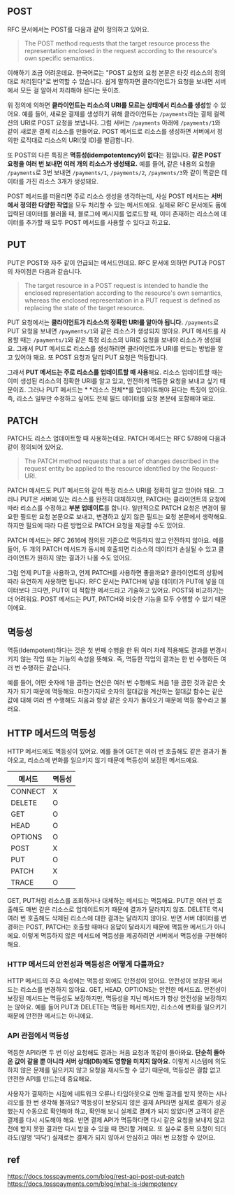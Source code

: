## POST

RFC 문서에서는 POST를 다음과 같이 정의하고 있어요.

> The POST method requests that the target resource process the representation enclosed in the request according to the
> resource's own specific semantics.

이해하기 조금 어려운데요. 한국어로는 "POST 요청의 요청 본문은 타깃 리소스의 정의대로 처리된다"로 번역할 수 있습니다. 쉽게 말하자면 클라이언트가 요청을 보내면 서버에서 모든 걸 알아서 처리해야 된다는 뜻이죠.

위 정의에 의하면 **클라이언트는 리소스의 URI를 모르는 상태에서 리소스를 생성**할 수 있어요. 예를 들어, 새로운 결제를 생성하기 위해 클라이언트는 `/payments`라는 결제 컬렉션의 URI로 POST
요청을 보냅니다. 그럼 서버는 `/payments` 아래에 `/payments/1`와 같이 새로운 결제 리소스를 만들어요. POST 메서드로 리소스를 생성하면 서버에서 정의한 로직대로 리소스의 URI(및 ID)를
발급합니다.

또 POST의 다른 특징은 **멱등성(idempotentency)이 없다**는 점입니다. **같은 POST 요청을 여러 번 보내면 여러 개의 리소스가 생성돼요.** 예를 들어, 같은 내용의 요청을
`/payments`로 3번 보내면 `/payments/1`, `/payments/2`, `/payments/3`와 같이 똑같은 데이터를 가진 리소스 3개가 생성돼요.

POST 메서드를 떠올리면 주로 리소스 생성을 생각하는데, 사실 POST 메서드는 **서버에서 정의한 다양한 작업**을 모두 처리할 수 있는 메서드에요. 실제로 RFC 문서에도 폼에 입력된 데이터를 불러올 때,
블로그에 메시지를 업로드할 때, 이미 존재하는 리소스에 데이터를 추가할 때 모두 POST 메서드를 사용할 수 있다고 하고요.

## PUT

PUT은 POST와 자주 같이 언급되는 메서드인데요. RFC 문서에 의하면 PUT과 POST의 차이점은 다음과 같습니다.

> The target resource in a POST request is intended to handle the enclosed representation according to the resource's
> own semantics, whereas the enclosed representation in a PUT request is defined as replacing the state of the target
> resource.

PUT 요청에서는 **클라이언트가 리소스의 정확한 URI를 알아야 됩니다.** `/payments`로 PUT 요청을 보내면 `/payments/1`와 같은 리소스가 생성되지 않아요. PUT 메서드를 사용할 때는
`/payments/1`와 같은 특정 리소스의 URI로 요청을 보내야 리소스가 생성돼요. 그래서 PUT 메서드로 리소스를 생성하려면 클라이언트가 URI를 만드는 방법을 알고 있어야 돼요. 또 POST 요청과 달리
PUT 요청은 멱등합니다.

그래서 **PUT 메서드는 주로 리소스를 업데이트할 때 사용**해요. 리소스 업데이트할 때는 이미 생성된 리소스의 정확한 URI를 알고 있고, 안전하게 멱등한 요청을 보내고 싶기 때문이죠. 그러나 PUT 메서드는 *
*리소스 전체**를 업데이트해야 된다는 특징이 있어요. 즉, 리소스 일부만 수정하고 싶어도 전체 필드 데이터를 요청 본문에 포함해야 돼요.

## PATCH

PATCH도 리소스 업데이트할 때 사용하는데요. PATCH 메서드는 RFC 5789에 다음과 같이 정의되어 있어요.

> The PATCH method requests that a set of changes described in the request entity be applied to the resource identified
> by the Request-URI.

PATCH 메서드도 PUT 메서드와 같이 특정 리소스 URI를 정확히 알고 있어야 돼요. 그러나 PUT은 서버에 있는 리소스를 완전히 대체하지만, PATCH는 클라이언트의 요청에 따라 리소스를 수정하고 **부분
업데이트**를 합니다. 일반적으로 PATCH 요청은 변경이 필요한 필드만 요청 본문으로 보내고, 변경하고 싶지 않은 필드는 요청 본문에서 생략해요. 하지만 필요에 따라 다른 방법으로 PATCH 요청을 제공할 수도
있어요.

PATCH 메서드는 RFC 2616에 정의된 기준으로 멱등하지 않고 안전하지 않아요. 예를 들어, 두 개의 PATCH 메서드가 동시에 호출되면 리소스의 데이터가 손실될 수 있고 클라이언트가 원하지 않는 결과가 나올
수도 있어요.

그럼 언제 PUT을 사용하고, 언제 PATCH를 사용하면 좋을까요? 클라이언트의 상황에 따라 유연하게 사용하면 됩니다. RFC 문서는 PATCH에 넣을 데이터가 PUT에 넣을 데이터보다 크다면, PUT이 더 적합한
메서드라고 기술하고 있어요. POST와 비교하기는 더 어려워요. POST 메서드는 PUT, PATCH와 비슷한 기능을 모두 수행할 수 있기 때문이에요.

## 멱등성

멱등(Idempotent)하다는 것은 첫 번째 수행을 한 뒤 여러 차례 적용해도 결과를 변경시키지 않는 작업 또는 기능의 속성을 뜻해요. 즉, 멱등한 작업의 결과는 한 번 수행하든 여러 번 수행하든 같습니다.

예를 들어, 어떤 숫자에 1을 곱하는 연산은 여러 번 수행해도 처음 1을 곱한 것과 같은 숫자가 되기 때문에 멱등해요. 마찬가지로 숫자의 절대값을 계산하는 절대값 함수는 같은 값에 대해 여러 번 수행해도 처음과 항상
같은 숫자가 돌아오기 때문에 멱등 함수라고 불러요.

## HTTP 메서드의 멱등성

HTTP 메서드에도 멱등성이 있어요. 예를 들어 GET은 여러 번 호출해도 같은 결과가 돌아오고, 리소스에 변화를 일으키지 않기 때문에 멱등성이 보장된 메서드예요.

| 메서드     | 멱등성 |
|---------|-----|
| CONNECT | X   |
| DELETE  | O   |
| GET     | O   |
| HEAD    | O   |
| OPTIONS | O   |
| POST    | X   |
| PUT     | O   |
| PATCH   | X   |
| TRACE   | O   |

GET, PUT처럼 리소스를 조회하거나 대체하는 메서드는 멱등해요. PUT은 여러 번 호출해도 매번 같은 리소스로 업데이트되기 때문에 결과가 달라지지 않죠. DELETE 역시 여러 번 호출해도 삭제된 리소스에 대한
결과는 달라지지 않아요. 반면 서버 데이터를 변경하는 POST, PATCH는 호출할 때마다 응답이 달라지기 때문에 멱등한 메서드가 아니에요. 이렇게 멱등하지 않은 메서드에 멱등성을 제공하려면 서버에서 멱등성을
구현해야 해요.

### HTTP 메서드의 안전성과 멱등성은 어떻게 다를까요?

HTTP 메서드의 주요 속성에는 멱등성 외에도 안전성이 있어요. 안전성이 보장된 메서드는 리소스를 변경하지 않아요. GET, HEAD, OPTIONS는 안전한 메서드죠. 안전성이 보장된 메서드는 멱등성도 보장하지만,
멱등성을 지닌 메서드가 항상 안전성을 보장하지는 않아요. 예를 들어 PUT과 DELETE는 멱등한 메서드지만, 리소스에 변화를 일으키기 때문에 안전한 메서드는 아니에요.

### API 관점에서 멱등성

멱등한 API라면 두 번 이상 요청해도 결과는 처음 요청과 똑같이 돌아와요. **단순히 돌아온 값이 같을 뿐 아니라 서버 상태(DB)에도 영향을 미치지 않아요.**
이렇게 시스템에 의도하지 않은 문제를 일으키지 않고 요청을 재시도할 수 있기 때문에, 멱등성은 결함 없고 안전한 API를 만드는데 중요해요.

사용자가 결제하는 시점에 네트워크 오류나 타임아웃으로 인해 결과를 받지 못하는 시나리오를 한 번 생각해 볼까요? 멱등성이 보장되지 않은 결제 API라면 실제로 결제가 성공했는지 수동으로 확인해야 하고, 확인해 보니
실제로 결제가 되지 않았다면 고객이 같은 결제를 다시 시도해야 해요. 반면 결제 API가 멱등하다면 다시 같은 요청을 보내지 않고 전에 받지 못한 결과만 다시 받을 수 있을 때 편리할 거예요. 또 실수로 중복 요청이
되더라도(일명 ‘따닥’) 실제로는 결제가 되지 않아서 안심하고 여러 번 요청할 수 있어요.

## ref

https://docs.tosspayments.com/blog/rest-api-post-put-patch
https://docs.tosspayments.com/blog/what-is-idempotency